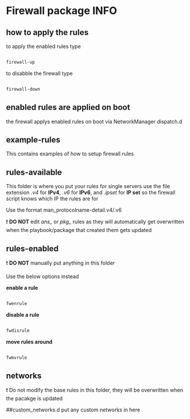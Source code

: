 # Firewall package INFO

## how to apply the rules
to apply the enabled rules type
```bash

firewall-up

```

to disabble the firewall type
```bash

firewall-down

```

## enabled rules are applied on boot
the firewall applys enabled rules on boot via NetworkManager dispatch.d


## example-rules

This contains examples of how to setup firewall rules

## rules-available

This folder is where you put your rules for single servers
use the file extension *.v4* for **IPv4**, *.v6* for **IPv6**, and *.ipset* for **IP set** so the firewall script knows which IP the rules are for

Use the format man_protocolname-detail.v4/.v6

:exclamation: **DO NOT** edit *ans_* or *pkg_* rules as they will automatically get overwritten when the playbook/package that created them gets updated


## rules-enabled

:exclamation: **DO NOT** manually put anything in this folder

Use the below options instead

**enable a rule**
```bash

fwenrule

```
**disable a rule**
```bash

fwdisrule

```
**move rules around**
```bash

fwmvrule

```
## networks
:exclamation: Do not modify the base rules in this folder, they will be overwritten when the pacakge is updated


##custom_networks.d
put any custom networks in here
